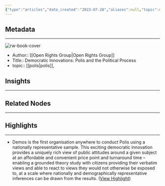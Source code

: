 ```yaml
---
{"type":"articles","date_created":"2023-07-28","aliases":null,"topic":null,"url":"https://www.openrightsgroup.org/publications/democratic-innovations-polis-and-the-political-process/","layout":null,"banner":null,"dg-publish":true,"tags":null,"permalink":"/300-biblio/200-articles/democratic-innovations-polis-and-the-political-process/","dgPassFrontmatter":true,"created":"2023-10-20T12:44:20.000-05:00","updated":"2023-10-20T12:44:20.000-05:00"}
---
```


## Metadata
---
![rw-book-cover](https://www.openrightsgroup.org/app/uploads/2020/06/ORG-Twitter-card.png)
- Author:: [[Open Rights Group\|Open Rights Group]]
- Title:: Democratic Innovations: Polis and the Political Process
- topic:: [[polis\|polis]], 



## Insights
---
## Related Nodes
---

## Highlights 
---
- Demos is the first organisation anywhere to conduct Polis using a nationally representative sample. This exciting democratic innovation provides a uniquely rich view of public attitudes around a given subject at an affordable and convenient price point and turnaround time – enabling a grounded theory study with citizens providing their verbatim views and able to react to views they would not otherwise be exposed to, at a scale where nationally and demographically representative inferences can be drawn from the results. ([View Highlight](https://read.readwise.io/read/01h6f7ewpnncyv9m8t9zs7ygmv))
